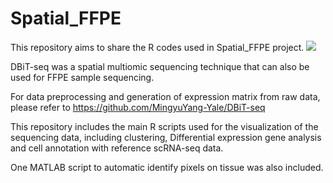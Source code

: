 # Spatial_FFPE
This repository aims to share the R codes used in Spatial_FFPE project.
<img src="https://github.com/edicliuyang/Spatial_FFPE/blob/master/scheme.png">

DBiT-seq was a spatial multiomic sequencing technique that can also be used for FFPE sample sequencing. 

For data preprocessing and generation of expression matrix from raw data, please refer to https://github.com/MingyuYang-Yale/DBiT-seq

This repository includes the main R scripts used for the visualization of the sequencing data, including clustering, Differential expression gene analysis and cell annotation with reference scRNA-seq data. 

One MATLAB script to automatic identify pixels on tissue was also included.

